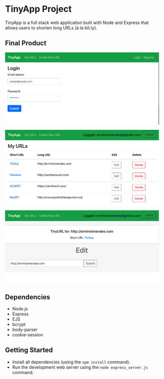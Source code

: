 # TinyApp Project

TinyApp is a full stack web application built with Node and Express that allows users to shorten long URLs (à la bit.ly).

## Final Product

![Getting Started](./docs/login_page.png)

![Getting Started](./docs/urls_page.png)

![Getting Started](./docs/edit_page.png)

## Dependencies

- Node.js
- Express
- EJS
- bcrypt
- body-parser
- cookie-session

## Getting Started

- Install all dependencies (using the `npm install` command).
- Run the development web server using the `node express_server.js` command.
